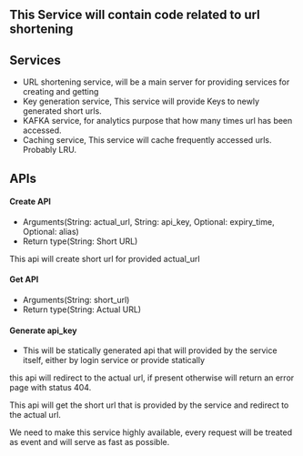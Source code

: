 This Service will contain code related to url shortening
- 

## Services
- URL shortening service, will be a main server for providing services for creating and getting 
- Key generation service, This service will provide Keys to newly generated short urls.
- KAFKA service, for analytics purpose that how many times url has been accessed.
- Caching service, This service will cache frequently accessed urls. Probably LRU.

## APIs 
#### Create API
- Arguments(String: actual_url, String: api_key, Optional<Time>: expiry_time, Optional<String>: alias)
- Return type(String: Short URL)

This api will create short url for provided actual_url

#### Get API
- Arguments(String: short_url)
- Return type(String: Actual URL)

#### Generate api_key
- This will be statically generated api that will provided by the service itself, either by login service or provide statically

this api will redirect to the actual url, if present otherwise will return an error page with status 404.  

This api will get the short url that is provided by the service and redirect to the actual url.

We need to make this service highly available, every request will be treated as event and will serve as fast as possible.
